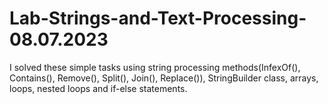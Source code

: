 # Lab-Strings-and-Text-Processing-08.07.2023
I solved these simple tasks using string processing methods(InfexOf(), Contains(), Remove(), Split(), Join(), Replace()), StringBuilder class, arrays, loops, nested loops and if-else statements.
